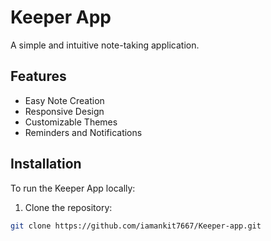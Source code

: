 # Keeper App

A simple and intuitive note-taking application.

## Features

- Easy Note Creation
- Responsive Design
- Customizable Themes
- Reminders and Notifications

## Installation

To run the Keeper App locally:

1. Clone the repository:
```sh
git clone https://github.com/iamankit7667/Keeper-app.git
